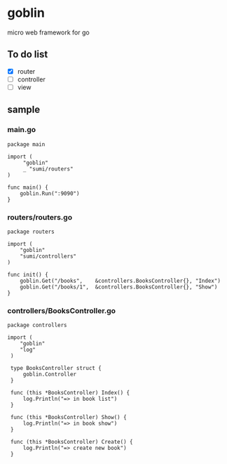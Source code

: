 # goblin
micro web framework for go


## To do list
- [x] router
- [ ] controller
- [ ] view

## sample
### main.go
```
package main

import (
     "goblin"
     _ "sumi/routers"
)

func main() {
    goblin.Run(":9090")
}

```
### routers/routers.go
```
package routers

import (
    "goblin"
    "sumi/controllers"
)

func init() {
    goblin.Get("/books",    &controllers.BooksController{}, "Index")
    goblin.Get("/books/1",  &controllers.BooksController{}, "Show")
}

```
### controllers/BooksController.go
```
package controllers

import (
    "goblin"
    "log"
 )

 type BooksController struct {
     goblin.Controller
 }

 func (this *BooksController) Index() {
     log.Println("=> in book list")
 }

 func (this *BooksController) Show() {
     log.Println("=> in book show")
 }

 func (this *BooksController) Create() {
     log.Println("=> create new book")
 }

```
